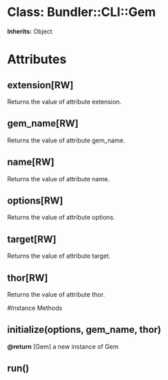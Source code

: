 # Class: Bundler::CLI::Gem
**Inherits:** Object
    



# Attributes
## extension[RW] [](#attribute-i-extension)
Returns the value of attribute extension.

## gem_name[RW] [](#attribute-i-gem_name)
Returns the value of attribute gem_name.

## name[RW] [](#attribute-i-name)
Returns the value of attribute name.

## options[RW] [](#attribute-i-options)
Returns the value of attribute options.

## target[RW] [](#attribute-i-target)
Returns the value of attribute target.

## thor[RW] [](#attribute-i-thor)
Returns the value of attribute thor.


#Instance Methods
## initialize(options, gem_name, thor) [](#method-i-initialize)

**@return** [Gem] a new instance of Gem

## run() [](#method-i-run)

